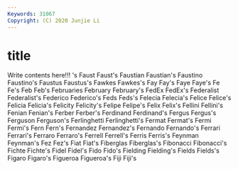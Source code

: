 ```yaml
---
Keywords: 31067
Copyright: (C) 2020 Junjie Li
---
```


# title

Write contents here!!!
's 
Faust 
Faust's
Faustian 
Faustian's 
Faustino 
Faustino's 
Faustus 
Faustus's 
Fawkes 
Fawkes's 
Fay 
Fay's
Faye 
Faye's 
Fe 
Fe's 
Feb 
Feb's 
Februaries 
February 
February's 
FedEx
FedEx's 
Federalist 
Federalist's 
Federico 
Federico's 
Feds 
Feds's 
Felecia 
Felecia's 
Felice
Felice's 
Felicia 
Felicia's 
Felicity 
Felicity's 
Felipe 
Felipe's 
Felix 
Felix's 
Fellini
Fellini's 
Fenian 
Fenian's 
Ferber 
Ferber's 
Ferdinand 
Ferdinand's 
Fergus 
Fergus's 
Ferguson
Ferguson's 
Ferlinghetti 
Ferlinghetti's 
Fermat 
Fermat's 
Fermi 
Fermi's 
Fern 
Fern's 
Fernandez
Fernandez's 
Fernando 
Fernando's 
Ferrari 
Ferrari's 
Ferraro 
Ferraro's 
Ferrell 
Ferrell's 
Ferris
Ferris's 
Feynman 
Feynman's 
Fez 
Fez's 
Fiat 
Fiat's 
Fiberglas 
Fiberglas's 
Fibonacci
Fibonacci's 
Fichte 
Fichte's 
Fidel 
Fidel's 
Fido 
Fido's 
Fielding 
Fielding's 
Fields
Fields's 
Figaro 
Figaro's 
Figueroa 
Figueroa's 
Fiji 
Fiji's 
